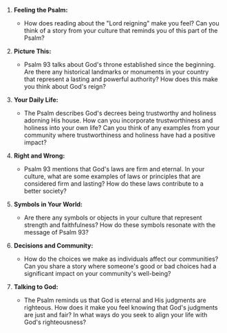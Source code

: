1. **Feeling the Psalm:**
   - How does reading about the "Lord reigning" make you feel? Can you think of a story from your culture that reminds you of this part of the Psalm?

2. **Picture This:**
   - Psalm 93 talks about God's throne established since the beginning. Are there any historical landmarks or monuments in your country that represent a lasting and powerful authority? How does this make you think about God's reign?

3. **Your Daily Life:**
   - The Psalm describes God's decrees being trustworthy and holiness adorning His house. How can you incorporate trustworthiness and holiness into your own life? Can you think of any examples from your community where trustworthiness and holiness have had a positive impact?

4. **Right and Wrong:**
   - Psalm 93 mentions that God's laws are firm and eternal. In your culture, what are some examples of laws or principles that are considered firm and lasting? How do these laws contribute to a better society?

5. **Symbols in Your World:**
   - Are there any symbols or objects in your culture that represent strength and faithfulness? How do these symbols resonate with the message of Psalm 93?

6. **Decisions and Community:**
   - How do the choices we make as individuals affect our communities? Can you share a story where someone's good or bad choices had a significant impact on your community's well-being?

7. **Talking to God:**
   - The Psalm reminds us that God is eternal and His judgments are righteous. How does it make you feel knowing that God's judgments are just and fair? In what ways do you seek to align your life with God's righteousness?